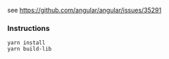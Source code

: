 see https://github.com/angular/angular/issues/35291

### Instructions
```
yarn install
yarn build-lib
```